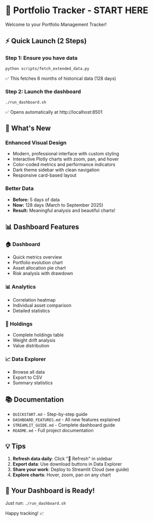 # 🚀 Portfolio Tracker - START HERE

Welcome to your Portfolio Management Tracker!

## ⚡ Quick Launch (2 Steps)

### Step 1: Ensure you have data
```bash
python scripts/fetch_extended_data.py
```
✅ This fetches 6 months of historical data (128 days)

### Step 2: Launch the dashboard
```bash
./run_dashboard.sh
```
✅ Opens automatically at http://localhost:8501

## 🎨 What's New

### Enhanced Visual Design
- Modern, professional interface with custom styling
- Interactive Plotly charts with zoom, pan, and hover
- Color-coded metrics and performance indicators
- Dark theme sidebar with clean navigation
- Responsive card-based layout

### Better Data
- **Before:** 5 days of data
- **Now:** 128 days (March to September 2025)
- **Result:** Meaningful analysis and beautiful charts!

## 📊 Dashboard Features

### 🏠 Dashboard
- Quick metrics overview
- Portfolio evolution chart
- Asset allocation pie chart
- Risk analysis with drawdown

### 📊 Analytics
- Correlation heatmap
- Individual asset comparison
- Detailed statistics

### 💼 Holdings
- Complete holdings table
- Weight drift analysis
- Value distribution

### 📈 Data Explorer
- Browse all data
- Export to CSV
- Summary statistics

## 📚 Documentation

- `QUICKSTART.md` - Step-by-step guide
- `DASHBOARD_FEATURES.md` - All new features explained
- `STREAMLIT_GUIDE.md` - Complete dashboard guide
- `README.md` - Full project documentation

## 💡 Tips

1. **Refresh data daily**: Click "🔄 Refresh" in sidebar
2. **Export data**: Use download buttons in Data Explorer
3. **Share your work**: Deploy to Streamlit Cloud (see guide)
4. **Explore charts**: Hover, zoom, pan on any chart

## 🎯 Your Dashboard is Ready!

Just run: `./run_dashboard.sh`

Happy tracking! 📈
